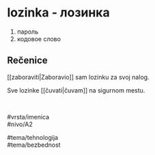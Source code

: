 # lozinka - лозинка

1. пароль  
2. кодовое слово

## Rečenice

[[zaboraviti|Zaboravio]] sam lozinku za svoj nalog.

Sve lozinke [[čuvati|čuvam]] na sigurnom mestu.

<br>

#vrsta/imenica  
#nivo/A2  

#tema/tehnologija  
#tema/bezbednost  
